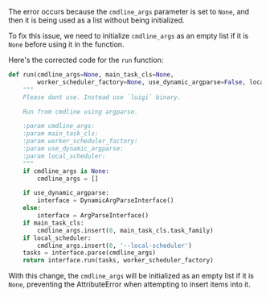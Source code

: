 The error occurs because the `cmdline_args` parameter is set to `None`, and then it is being used as a list without being initialized.

To fix this issue, we need to initialize `cmdline_args` as an empty list if it is `None` before using it in the function.

Here's the corrected code for the `run` function:

```python
def run(cmdline_args=None, main_task_cls=None,
        worker_scheduler_factory=None, use_dynamic_argparse=False, local_scheduler=False):
    """
    Please dont use. Instead use `luigi` binary.

    Run from cmdline using argparse.

    :param cmdline_args:
    :param main_task_cls:
    :param worker_scheduler_factory:
    :param use_dynamic_argparse:
    :param local_scheduler:
    """
    if cmdline_args is None:
        cmdline_args = []

    if use_dynamic_argparse:
        interface = DynamicArgParseInterface()
    else:
        interface = ArgParseInterface()
    if main_task_cls:
        cmdline_args.insert(0, main_task_cls.task_family)
    if local_scheduler:
        cmdline_args.insert(0, '--local-scheduler')
    tasks = interface.parse(cmdline_args)
    return interface.run(tasks, worker_scheduler_factory)
```

With this change, the `cmdline_args` will be initialized as an empty list if it is `None`, preventing the AttributeError when attempting to insert items into it.